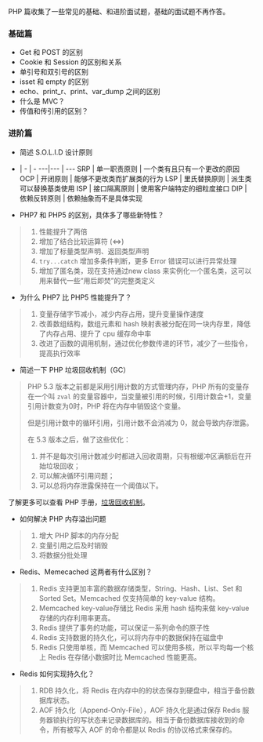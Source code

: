 PHP 篇收集了一些常见的基础、和进阶面试题，基础的面试题不再作答。

### 基础篇

- Get 和 POST 的区别
- Cookie 和 Session 的区别和关系
- 单引号和双引号的区别
- isset 和 empty 的区别
- echo、print_r、print、var_dump 之间的区别
- 什么是 MVC？
- 传值和传引用的区别？

### 进阶篇

- 简述 S.O.L.I.D 设计原则


- | - | -
---|--- | ---
SRP	| 单一职责原则	 | 一个类有且只有一个更改的原因
OCP	| 开闭原则	| 能够不更改类而扩展类的行为
LSP	| 里氏替换原则	| 派生类可以替换基类使用
ISP	| 接口隔离原则	| 使用客户端特定的细粒度接口
DIP	| 依赖反转原则	| 依赖抽象而不是具体实现

- PHP7 和 PHP5 的区别，具体多了哪些新特性？

> 1. 性能提升了两倍 
> 2. 增加了结合比较运算符 (<=>)
> 3. 增加了标量类型声明、返回类型声明
> 4. `try...catch` 增加多条件判断，更多 Error 错误可以进行异常处理
> 5. 增加了匿名类，现在支持通过new class 来实例化一个匿名类，这可以用来替代一些“用后即焚”的完整类定义

- 为什么 PHP7 比 PHP5 性能提升了？

> 1. 变量存储字节减小，减少内存占用，提升变量操作速度
> 2. 改善数组结构，数组元素和 hash 映射表被分配在同一块内存里，降低了内存占用、提升了 cpu 缓存命中率
> 3. 改进了函数的调用机制，通过优化参数传递的环节，减少了一些指令，提高执行效率

- 简述一下 PHP 垃圾回收机制（GC）

> PHP 5.3 版本之前都是采用引用计数的方式管理内存，PHP 所有的变量存在一个叫 `zval` 的变量容器中，当变量被引用的时候，引用计数会+1，变量引用计数变为0时，PHP 将在内存中销毁这个变量。
> 
> 但是引用计数中的循环引用，引用计数不会消减为 0，就会导致内存泄露。
> 
> 在 5.3 版本之后，做了这些优化：
> 
> 1. 并不是每次引用计数减少时都进入回收周期，只有根缓冲区满额后在开始垃圾回收；
> 2. 可以解决循环引用问题；
> 3. 可以总将内存泄露保持在一个阈值以下。

了解更多可以查看 PHP 手册，[垃圾回收机制](http://docs.php.net/manual/zh/features.gc.performance-considerations.php)。

- 如何解决 PHP 内存溢出问题

> 1. 增大 PHP 脚本的内存分配
> 2. 变量引用之后及时销毁
> 3. 将数据分批处理

- Redis、Memecached 这两者有什么区别？

> 1.  Redis 支持更加丰富的数据存储类型，String、Hash、List、Set 和 Sorted Set。Memcached 仅支持简单的 key-value 结构。
> 2.  Memcached key-value存储比 Redis 采用 hash 结构来做 key-value 存储的内存利用率更高。
> 3.  Redis 提供了事务的功能，可以保证一系列命令的原子性
> 4.  Redis 支持数据的持久化，可以将内存中的数据保持在磁盘中
> 5. Redis 只使用单核，而 Memcached 可以使用多核，所以平均每一个核上 Redis 在存储小数据时比 Memcached 性能更高。

- Redis 如何实现持久化？

> 1. RDB 持久化，将 Redis 在内存中的的状态保存到硬盘中，相当于备份数据库状态。
> 2. AOF 持久化（Append-Only-File），AOF 持久化是通过保存 Redis 服务器锁执行的写状态来记录数据库的。相当于备份数据库接收到的命令，所有被写入 AOF 的命令都是以 Redis 的协议格式来保存的。